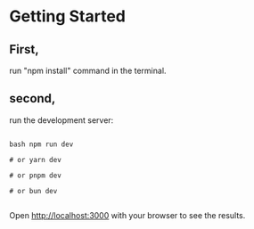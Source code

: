 
# Getting Started 

## First,

run "npm install" command in the terminal. 
 
## second,
 
run the development server: 
  
```
  
bash npm run dev 
  
# or yarn dev 
  
# or pnpm dev 
  
# or bun dev 
  
``` 
  
Open [http://localhost:3000](http://localhost:3000) with your browser to see the results.